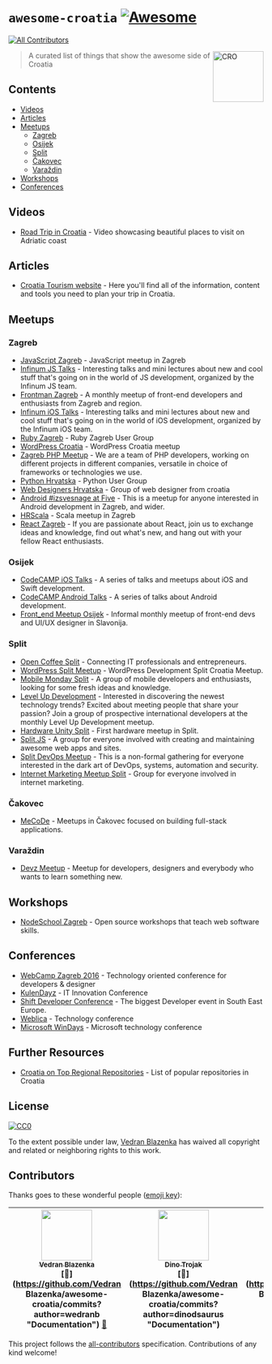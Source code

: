# `awesome-croatia` [![Awesome](https://cdn.rawgit.com/sindresorhus/awesome/d7305f38d29fed78fa85652e3a63e154dd8e8829/media/badge.svg)](https://github.com/sindresorhus/awesome)
[![All Contributors](https://img.shields.io/badge/all_contributors-7-orange.svg?style=flat-square)](#contributors)

<img src="https://upload.wikimedia.org/wikipedia/commons/1/1b/Flag_of_Croatia.svg" width="100px" align="right" alt="CRO">

> A curated list of things that show the awesome side of Croatia

## Contents

- [Videos](#videos)
- [Articles](#articles)
- [Meetups](#meetups)
	- [Zagreb](#zagreb)
	- [Osijek](#osijek)
	- [Split](#split)
	- [Čakovec](#čakovec)
	- [Varaždin](#varaždin)
- [Workshops](#workshops)
- [Conferences](#conferences)

## Videos

- [Road Trip in Croatia](https://vimeo.com/138909704) - Video showcasing beautiful places to visit on Adriatic coast

## Articles

- [Croatia Tourism website](http://www.croatia.hr/) - Here you'll find all of the information, content and tools you need to plan your trip in Croatia.

## Meetups

### Zagreb

- [JavaScript Zagreb](https://meetup.com/JavaScript-Zagreb) - JavaScript meetup in Zagreb
- [Infinum JS Talks](https://www.meetup.com/Infinum-JS-Talks) - Interesting talks and mini lectures about new and cool stuff that's going on in the world of JS development, organized by the Infinum JS team.
- [Frontman Zagreb](https://meetup.com/FrontmanZg) - A monthly meetup of front-end developers and enthusiasts from Zagreb and region.
- [Infinum iOS Talks](https://www.meetup.com/Infinum-iOS-Talks-Zagreb/) - Interesting talks and mini lectures about new and cool stuff that's going on in the world of iOS development, organized by the Infinum iOS team.
- [Ruby Zagreb](https://www.meetup.com/rubyzg/) - Ruby Zagreb User Group
- [WordPress Croatia](https://www.meetup.com/wordpress-croatia/) - WordPress Croatia meetup
- [Zagreb PHP Meetup](https://www.meetup.com/ZgPHP-meetup/) - We are a team of PHP developers, working on different projects in different companies, versatile in choice of frameworks or technologies we use.
- [Python Hrvatska](https://www.meetup.com/Python-Hrvatska/) - Python User Group
- [Web Designers Hrvatska](https://www.meetup.com/Web-Designers-Hrvatska-ZG-Meetup/) - Group of web designer from croatia
- [Android #izsvesnage at Five](https://www.meetup.com/Android-izsvesnage-Five/) - This is a meetup for anyone interested in Android development in Zagreb, and wider.
- [HRScala](https://www.meetup.com/HRScala/) - Scala meetup in Zagreb
- [React Zagreb](https://www.meetup.com/React-Zagreb/) - If you are passionate about React, join us to exchange ideas and knowledge, find out what's new, and hang out with your fellow React enthusiasts.


### Osijek

- [CodeCAMP iOS Talks](http://softwarecity.hr/?s=ios+talks) - A series of talks and meetups about iOS and Swift development.
- [CodeCAMP Android Talks](http://softwarecity.hr/?s=android+talks) - A series of talks about Android development.
- [Front_end Meetup Osijek](https://www.facebook.com/OsijekFrontEndMeetup/) - Informal monthly meetup of front-end devs and UI/UX designer in Slavonija.

### Split
- [Open Coffee Split](https://www.meetup.com/opencoffeesplit/) - Connecting IT professionals and entrepreneurs.
- [WordPress Split Meetup](https://www.meetup.com/WordPress-Development-Split-Croatia-Meetup/) - WordPress Development Split Croatia Meetup.
- [Mobile Monday Split](https://www.meetup.com/mobilemondaysplit/) - A group of mobile developers and enthusiasts, looking for some fresh ideas and knowledge.
- [Level Up Development](https://www.meetup.com/Level-Up-Development/) - Interested in discovering the newest technology trends? Excited about meeting people that share your passion? Join a group of prospective international developers at the monthly Level Up Development meetup.
- [Hardware Unity Split](https://www.meetup.com/Hardware-Unity-Split/) - First hardware meetup in Split.
- [Split.JS](https://www.meetup.com/Split-JS/) - A group for everyone involved with creating and maintaining awesome web apps and sites.
- [Split DevOps Meetup](https://www.meetup.com/Split-DevOps-Meetup/) - This is a non-formal gathering for everyone interested in the dark art of DevOps, systems, automation and security.
- [Internet Marketing Meetup Split](https://www.meetup.com/IMSplit/) - Group for everyone involved in internet marketing.

### Čakovec
- [MeCoDe](https://www.meetup.com/MeCoDe/) - Meetups in Čakovec focused on building full-stack applications.

### Varaždin
- [Devz Meetup](https://www.meetup.com/Devz-Meetup-Vara%C5%BEdin/) - Meetup for developers, designers and everybody who wants to learn something new.

## Workshops

- [NodeSchool Zagreb](https://nodeschool.io/zagreb/) - Open source workshops that teach web software skills.

## Conferences

- [WebCamp Zagreb 2016](https://2016.webcampzg.org/) - Technology oriented conference for developers & designer
- [KulenDayz](http://www.kulendayz.com/) - IT Innovation Conference
- [Shift Developer Conference](http://shift.codeanywhere.com/) - The biggest Developer event in South East Europe.
- [Weblica](http://weblica.hr/) - Technology conference
- [Microsoft WinDays](https://www.windays.hr/) - Microsoft technology conference

## Further Resources

- [Croatia on Top Regional Repositories](https://github.com/lorey/top-regional-repositories/blob/master/countries/croatia.md) - List of popular repositories in Croatia

## License

[![CC0](http://mirrors.creativecommons.org/presskit/buttons/88x31/svg/cc-zero.svg)](https://creativecommons.org/publicdomain/zero/1.0/)

To the extent possible under law, [Vedran Blazenka](http://vblazenka.com) has waived all copyright and related or neighboring rights to this work.

## Contributors

Thanks goes to these wonderful people ([emoji key](https://github.com/kentcdodds/all-contributors#emoji-key)):

<!-- ALL-CONTRIBUTORS-LIST:START - Do not remove or modify this section -->
<!-- prettier-ignore -->
| [<img src="https://avatars3.githubusercontent.com/u/1723170?v=4" width="100px;"/><br /><sub><b>Vedran Blazenka</b></sub>](https://www.vblazenka.com/)<br />[📖](https://github.com/Vedran Blazenka/awesome-croatia/commits?author=wedranb "Documentation") [👀](#review-wedranb "Reviewed Pull Requests") | [<img src="https://avatars2.githubusercontent.com/u/1530952?v=4" width="100px;"/><br /><sub><b>Dino Trojak</b></sub>](http://reactor.studio)<br />[📖](https://github.com/Vedran Blazenka/awesome-croatia/commits?author=dinodsaurus "Documentation") | [<img src="https://avatars2.githubusercontent.com/u/15250015?v=4" width="100px;"/><br /><sub><b>Marin Benčević</b></sub>](https://medium.com/@marinbenc)<br />[📖](https://github.com/Vedran Blazenka/awesome-croatia/commits?author=marinbenc "Documentation") | [<img src="https://avatars0.githubusercontent.com/u/7020915?v=4" width="100px;"/><br /><sub><b>Mihael Tomić</b></sub>](http://www.mihaeltomic.com)<br />[📖](https://github.com/Vedran Blazenka/awesome-croatia/commits?author=mihaeltomic "Documentation") | [<img src="https://avatars3.githubusercontent.com/u/1550765?v=4" width="100px;"/><br /><sub><b>Karl Lorey</b></sub>](http://programmermap.com)<br />[📖](https://github.com/Vedran Blazenka/awesome-croatia/commits?author=lorey "Documentation") | [<img src="https://avatars0.githubusercontent.com/u/551485?v=4" width="100px;"/><br /><sub><b>Marko Elezović</b></sub>](https://oradian.com/)<br />[📖](https://github.com/Vedran Blazenka/awesome-croatia/commits?author=melezov "Documentation") | [<img src="https://avatars3.githubusercontent.com/u/7807482?v=4" width="100px;"/><br /><sub><b>Roberto Kedmenec</b></sub>](http://kedmenecr.github.io/)<br />[📖](https://github.com/Vedran Blazenka/awesome-croatia/commits?author=kedmenecr "Documentation") |
| :---: | :---: | :---: | :---: | :---: | :---: | :---: |
<!-- ALL-CONTRIBUTORS-LIST:END -->

This project follows the [all-contributors](https://github.com/kentcdodds/all-contributors) specification. Contributions of any kind welcome!

